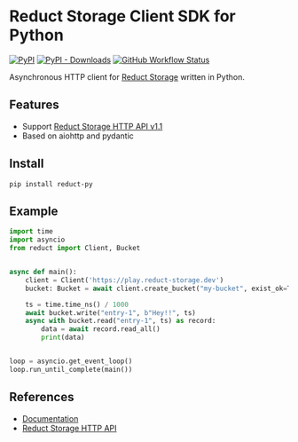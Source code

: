 # Reduct Storage Client SDK for Python

[![PyPI](https://img.shields.io/pypi/v/reduct-py)](https://pypi.org/project/reduct-py/)
[![PyPI - Downloads](https://img.shields.io/pypi/dm/reduct-py)](https://pypi.org/project/reduct-py/)
[![GitHub Workflow Status](https://img.shields.io/github/workflow/status/reduct-storage/reduct-py/ci)](https://github.com/reduct-storage/reduct-py/actions)

Asynchronous HTTP client for [Reduct Storage](https://reduct-storage.dev) written in Python.

## Features

* Support [Reduct Storage HTTP API v1.1](https://docs.reduct-storage.dev/http-api)
* Based on aiohttp and pydantic

## Install

```
pip install reduct-py
```

## Example

```python
import time
import asyncio
from reduct import Client, Bucket


async def main():
    client = Client('https://play.reduct-storage.dev')
    bucket: Bucket = await client.create_bucket("my-bucket", exist_ok=True)

    ts = time.time_ns() / 1000
    await bucket.write("entry-1", b"Hey!!", ts)
    async with bucket.read("entry-1", ts) as record:
        data = await record.read_all()
        print(data)


loop = asyncio.get_event_loop()
loop.run_until_complete(main())
```

## References

* [Documentation](http://reduct-py.rtfd.io/)
* [Reduct Storage HTTP API](https://docs.reduct-storage.dev/http-api)
